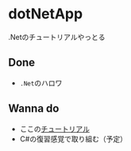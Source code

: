 # dotNetApp
.Netのチュートリアルやっとる

## Done
- `.Net`のハロワ

## Wanna do
- ここの[チュートリアル](https://learn.microsoft.com/en-us/training/paths/build-dotnet-applications-csharp/?WT.mc_id=dotnet-35129-website)
 - C#の復習感覚で取り組む（予定）
